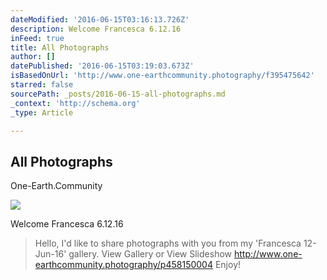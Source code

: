 ```yaml
---
dateModified: '2016-06-15T03:16:13.726Z'
description: Welcome Francesca 6.12.16
inFeed: true
title: All Photographs
author: []
datePublished: '2016-06-15T03:19:03.673Z'
isBasedOnUrl: 'http://www.one-earthcommunity.photography/f395475642'
starred: false
sourcePath: _posts/2016-06-15-all-photographs.md
_context: 'http://schema.org'
_type: Article

---
```

<article style=""><h1>All Photographs</h1><p>One-Earth.Community</p><img src="http://www.one-earthcommunity.photography/img/s/v-3/p1451738611-4.jpg" /></article>

Welcome Francesca 6.12.16

> Hello, I'd like to share photographs with you from my 'Francesca 12-Jun-16' gallery. View Gallery or View Slideshow http://www.one-earthcommunity.photography/p458150004 Enjoy!